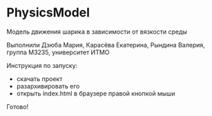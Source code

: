 # PhysicsModel
Модель движения шарика в зависимости от вязкости среды

Выполнили Дзюба Мария, Карасёва Екатерина, Рындина Валерия, группа М3235, университет ИТМО

Инструкция по запуску:
* скачать проект
* разархивировать его
* открыть index.html в браузере правой кнопкой мыши

Готово!
